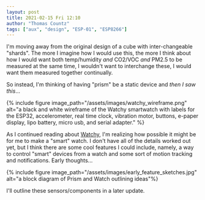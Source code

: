 ```yaml
---
layout: post
title: 2021-02-15 Fri 12:10
author: "Thomas Countz"
tags: ["aux", "design", "ESP-01", "ESP8266"]
---
```

I'm moving away from the original design of a cube with inter-changeable "shards". The more I imagine how I would use this, the more I think about how I would want both temp/humidity _and_ CO2/VOC _and_ PM2.5 to be measured at the same time, I wouldn't want to interchange these, I would want them measured together continually.

So instead, I'm thinking of having "prism" be a static device and _then I saw this_...

{% include figure image_path="/assets/images/watchy_wireframe.png" alt="a black and white wireframe of the Watchy smartwatch with labels for the ESP32, accelerometer, real time clock, vibration motor, buttons, e-paper display, lipo battery, micro usb, and serial adapter." %}

As I continued reading about [Watchy](watchy.sqfmi.com/), I'm realizing how possible it might be for me to make a "smart" watch. I don't have all of the details worked out yet, but I think there are some cool features I could include, namely, a way to control "smart" devices from a watch and some sort of motion tracking and notifications. Early thoughts...

{% include figure image_path="/assets/images/early_feature_sketches.jpg" alt="a block diagram of Prism and Watch outlining ideas"%}

I'll outline these sensors/components in a later update.
